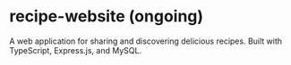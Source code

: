 # recipe-website (ongoing)
A web application for sharing and discovering delicious recipes. Built with TypeScript, Express.js, and MySQL.
